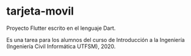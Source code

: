 # tarjeta-movil

Proyecto Flutter escrito en el lenguaje Dart.

Es una tarea para los alumnos del curso de Introducción a la Ingeniería (Ingeniería Civil Informática UTFSM), 2020.
